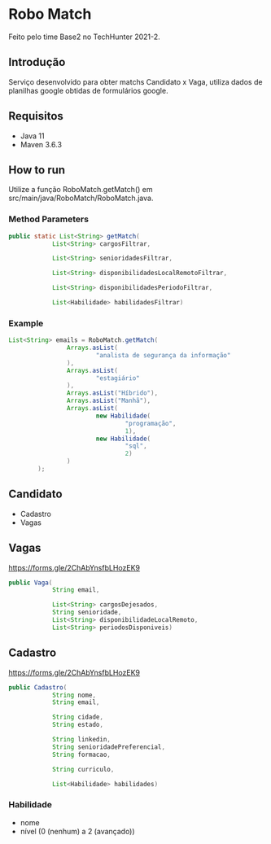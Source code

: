 # Robo Match
Feito pelo time Base2 no TechHunter 2021-2.

## Introdução
Serviço desenvolvido para obter matchs Candidato x Vaga, utiliza dados de planilhas google obtidas de formulários google.

## Requisitos
- Java 11
- Maven 3.6.3

## How to run
Utilize a função RoboMatch.getMatch() em src/main/java/RoboMatch/RoboMatch.java.

### Method Parameters
```java
public static List<String> getMatch(
            List<String> cargosFiltrar,

            List<String> senioridadesFiltrar,

            List<String> disponibilidadesLocalRemotoFiltrar,

            List<String> disponibilidadesPeriodoFiltrar,

            List<Habilidade> habilidadesFiltrar)
```
### Example
```java
List<String> emails = RoboMatch.getMatch(
                Arrays.asList(
                        "analista de segurança da informação"
                ),
                Arrays.asList(
                        "estagiário"
                ),
                Arrays.asList("Híbrido"),
                Arrays.asList("Manhã"),
                Arrays.asList(
                        new Habilidade(
                                "programação",
                                1),
                        new Habilidade(
                                "sql",
                                2)
                )
        );
```
## Candidato
- Cadastro
- Vagas

## Vagas
https://forms.gle/2ChAbYnsfbLHozEK9
```java
public Vaga(
            String email,

            List<String> cargosDejesados,
            String senioridade,
            List<String> disponibilidadeLocalRemoto,
            List<String> periodosDisponiveis)
```

## Cadastro
https://forms.gle/2ChAbYnsfbLHozEK9
```java
public Cadastro(
            String nome,
            String email,

            String cidade,
            String estado,

            String linkedin,
            String senioridadePreferencial,
            String formacao,

            String curriculo,

            List<Habilidade> habilidades)
```

### Habilidade
- nome
- nível (0 (nenhum) a 2 (avançado))
